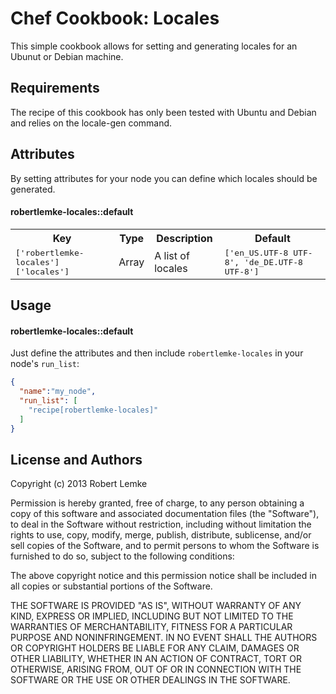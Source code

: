 Chef Cookbook: Locales
======================
This simple cookbook allows for setting and generating locales for an Ubunut or
Debian machine.

Requirements
------------
The recipe of this cookbook has only been tested with Ubuntu and Debian and relies
on the locale-gen command.

Attributes
----------
By setting attributes for your node you can define which locales should be generated.

#### robertlemke-locales::default
<table>
  <tr>
    <th>Key</th>
    <th>Type</th>
    <th>Description</th>
    <th>Default</th>
  </tr>
  <tr>
    <td><tt>['robertlemke-locales']['locales']</tt></td>
    <td>Array</td>
    <td>A list of locales</td>
    <td><tt>['en_US.UTF-8 UTF-8', 'de_DE.UTF-8 UTF-8']</tt></td>
  </tr>
</table>

Usage
-----
#### robertlemke-locales::default

Just define the attributes and then include `robertlemke-locales` in your node's
`run_list`:

```json
{
  "name":"my_node",
  "run_list": [
    "recipe[robertlemke-locales]"
  ]
}
```

License and Authors
-------------------
Copyright (c) 2013 Robert Lemke

Permission is hereby granted, free of charge, to any person obtaining a copy of this
software and associated documentation files (the "Software"), to deal in the
Software without restriction, including without limitation the rights to use, copy,
modify, merge, publish, distribute, sublicense, and/or sell copies of the Software,
and to permit persons to whom the Software is furnished to do so, subject to the
following conditions:

The above copyright notice and this permission notice shall be included in all
copies or substantial portions of the Software.

THE SOFTWARE IS PROVIDED "AS IS", WITHOUT WARRANTY OF ANY KIND, EXPRESS OR IMPLIED,
INCLUDING BUT NOT LIMITED TO THE WARRANTIES OF MERCHANTABILITY, FITNESS FOR A
PARTICULAR PURPOSE AND NONINFRINGEMENT. IN NO EVENT SHALL THE AUTHORS OR COPYRIGHT
HOLDERS BE LIABLE FOR ANY CLAIM, DAMAGES OR OTHER LIABILITY, WHETHER IN AN ACTION OF
CONTRACT, TORT OR OTHERWISE, ARISING FROM, OUT OF OR IN CONNECTION WITH THE SOFTWARE
OR THE USE OR OTHER DEALINGS IN THE SOFTWARE.
